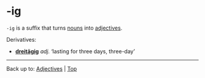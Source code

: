 # -ig

`-ig` is a suffix that turns [nouns](../../nouns/index.md) into [adjectives](../index.md).

Derivatives:
- **[dreitägig](../d/dr/dreitaegig.md)** *adj.* ‘lasting for three days, three-day’

----

Back up to: [Adjectives](../index.md) | [Top](../../index.md)
